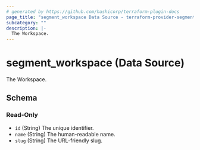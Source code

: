 ```yaml
---
# generated by https://github.com/hashicorp/terraform-plugin-docs
page_title: "segment_workspace Data Source - terraform-provider-segment"
subcategory: ""
description: |-
  The Workspace.
---
```


# segment_workspace (Data Source)

The Workspace.



<!-- schema generated by tfplugindocs -->
## Schema

### Read-Only

- `id` (String) The unique identifier.
- `name` (String) The human-readable name.
- `slug` (String) The URL-friendly slug.
